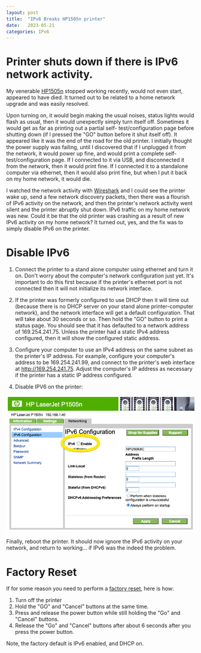 ```yaml
---
layout: post
title:  "IPv6 Breaks HP1505n printer"
date:   2023-05-21
categories: IPv6
---
```


# Printer shuts down if there is IPv6 network activity.

My venerable
[HP1505n](https://support.hp.com/us-en/drivers/selfservice/hp-laserjet-p1500-printer-series/3435666/model/3435670)
stopped working recently, would not even start, appeared to have
died. It turned out to be related to a home network upgrade and was
easily resolved.

Upon turning on, it would begin making the usual noises, status lights
would flash as usual, then it would unexpectly simply turn itself
off. Sometimes it would get as far as printing out a partial self-
test/configuration page before shutting down (if I pressed the "GO"
button before it shut itself off). It appeared like it was the end of
the road for the old printer. I initially thought the power supply was
failing, until I discovered that if I unplugged it from the network,
it would power up fine, and would print a complete
self-test/configuration page. If I connected to it via USB, and
disconnected it from the network, then it would print fine. If I
connected it to a standalone computer via ethernet, then it would also
print fine, but when I put it back on my home network, it would die.

I watched the network activity with
[Wireshark](https://www.wireshark.org/) and I could see the printer
wake up, send a few network discovery packets, then there was a
flourish of IPv6 activity on the network, and then the printer's
network activity went silent and the printer abruptly shut down. IPv6
traffic on my home network was new. Could it be that the old printer
was crashing as a result of new IPv6 activity on my home network?  It
turned out, yes, and the fix was to simply disable IPv6 on the
printer.

# Disable IPv6 

1. Connect the printer to a stand alone computer using ethernet and
turn it on. Don't worry about the computer's network configuration
just yet. It's important to do this first because if the printer's
ethernet port is not connected then it will not initialize its network
interface.

2. If the printer was formerly configured to use DHCP then it will
time out (because there is no DHCP server on your stand alone
printer-computer network), and the network interface will get a
default configuration. That will take about 30 seconds or so. Then
hold the "GO" button to print a status page. You should see that it
has defaulted to a network address of 169.254.241.75. Unless the
printer had a static IPv4 address configured, then it will show the
configured static address.

3. Configure your computer to use an IPv4 address on the same subnet
as the printer's IP address. For example, configure your computer's
address to be 169.254.241.99, and connect to the printer's web
interface at http://169.254.241.75. Adjust the computer's IP address
as necessary if the printer has a static IP address configured.

4. Disable IPV6 on the printer:

![HP1505n IPv6 config](/assets/images/2023/2023-05-25-ipv6-breaks-hp1505n-printer/HP1505n-IPV6-config.png)

Finally, reboot the printer. It should now ignore the IPv6 activity on
your network, and return to working... if IPv6 was the indeed the
problem.

# Factory Reset

If for some reason you need to perform a [factory
reset](https://h30434.www3.hp.com/t5/Printers-Archive-Read-Only/HP-LaserJet-P1505n/m-p/29244/highlight/true#M3367995),
here is how:

1. Turn off the printer
2. Hold the "GO" and "Cancel" buttons at the same time.
3. Press and release the power button while still holding the "Go" and
"Cancel" buttons.
4. Release the "Go" and "Cancel" buttons after about 6 seconds after
you press the power button.

Note, the factory default is IPv6 enabled, and DHCP on.



